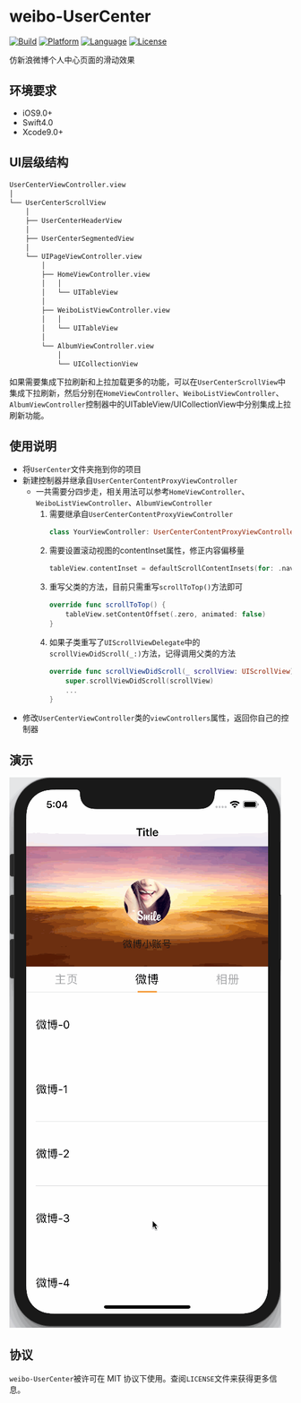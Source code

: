 # weibo-UserCenter

[![Build](https://img.shields.io/wercker/ci/wercker/docs.svg)]()
[![Platform](https://img.shields.io/badge/platform-iOS-blue.svg?style=flat)]()
[![Language](https://img.shields.io/badge/platform-Swift-blue.svg?style=flat)]()
[![License](https://img.shields.io/badge/license-MIT-orange.svg?style=flat)]()


仿新浪微博个人中心页面的滑动效果


## 环境要求

- iOS9.0+
- Swift4.0
- Xcode9.0+

## UI层级结构

```
UserCenterViewController.view
│
└── UserCenterScrollView
	│
	├── UserCenterHeaderView
	│
	├── UserCenterSegmentedView
	│
	└── UIPageViewController.view
		│
		├── HomeViewController.view
		│	│
		│	└── UITableView
		│
		├── WeiboListViewController.view
		│	│
		│	└── UITableView
		│
		└── AlbumViewController.view
			│
			└── UICollectionView
```

如果需要集成下拉刷新和上拉加载更多的功能，可以在`UserCenterScrollView`中集成下拉刷新，然后分别在`HomeViewController`、`WeiboListViewController`、`AlbumViewController`控制器中的UITableView/UICollectionView中分别集成上拉刷新功能。


## 使用说明

- 将`UserCenter`文件夹拖到你的项目
- 新建控制器并继承自`UserCenterContentProxyViewController`
	- 一共需要分四步走，相关用法可以参考`HomeViewController`、`WeiboListViewController`、`AlbumViewController`
		1. 需要继承自`UserCenterContentProxyViewController`
			``` Swift
			class YourViewController: UserCenterContentProxyViewController { ... }
			```
		2. 需要设置滚动视图的contentInset属性，修正内容偏移量
			``` Swift
			tableView.contentInset = defaultScrollContentInsets(for: .navigationBar)
			```
		3. 重写父类的方法，目前只需重写`scrollToTop()`方法即可
			``` Swift
			override func scrollToTop() {
				tableView.setContentOffset(.zero, animated: false)
			}
			```
		4. 如果子类重写了`UIScrollViewDelegate`中的`scrollViewDidScroll(_:)`方法，记得调用父类的方法
			``` Swift
			override func scrollViewDidScroll(_ scrollView: UIScrollView) {
				super.scrollViewDidScroll(scrollView)
				...
			}
			```
- 修改`UserCenterViewController`类的`viewControllers`属性，返回你自己的控制器



## 演示

[![GIF](./preview.gif)]()

## 协议

`weibo-UserCenter`被许可在 MIT 协议下使用。查阅`LICENSE`文件来获得更多信息。
